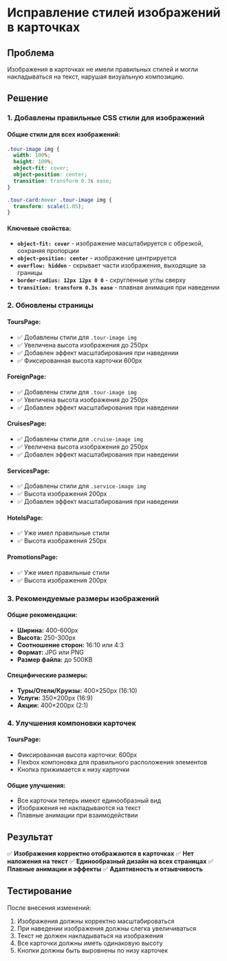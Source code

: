 # Исправление стилей изображений в карточках

## Проблема
Изображения в карточках не имели правильных стилей и могли накладываться на текст, нарушая визуальную композицию.

## Решение

### 1. Добавлены правильные CSS стили для изображений

#### Общие стили для всех изображений:
```css
.tour-image img {
  width: 100%;
  height: 100%;
  object-fit: cover;
  object-position: center;
  transition: transform 0.3s ease;
}

.tour-card:hover .tour-image img {
  transform: scale(1.05);
}
```

#### Ключевые свойства:
- **`object-fit: cover`** - изображение масштабируется с обрезкой, сохраняя пропорции
- **`object-position: center`** - изображение центрируется
- **`overflow: hidden`** - скрывает части изображения, выходящие за границы
- **`border-radius: 12px 12px 0 0`** - скругленные углы сверху
- **`transition: transform 0.3s ease`** - плавная анимация при наведении

### 2. Обновлены страницы

#### ToursPage:
- ✅ Добавлены стили для `.tour-image img`
- ✅ Увеличена высота изображения до 250px
- ✅ Добавлен эффект масштабирования при наведении
- ✅ Фиксированная высота карточки 600px

#### ForeignPage:
- ✅ Добавлены стили для `.tour-image img`
- ✅ Увеличена высота изображения до 250px
- ✅ Добавлен эффект масштабирования при наведении

#### CruisesPage:
- ✅ Добавлены стили для `.cruise-image img`
- ✅ Увеличена высота изображения до 250px
- ✅ Добавлен эффект масштабирования при наведении

#### ServicesPage:
- ✅ Добавлены стили для `.service-image img`
- ✅ Высота изображения 200px
- ✅ Добавлен эффект масштабирования при наведении

#### HotelsPage:
- ✅ Уже имел правильные стили
- ✅ Высота изображения 250px

#### PromotionsPage:
- ✅ Уже имел правильные стили
- ✅ Высота изображения 200px

### 3. Рекомендуемые размеры изображений

#### Общие рекомендации:
- **Ширина:** 400-600px
- **Высота:** 250-300px
- **Соотношение сторон:** 16:10 или 4:3
- **Формат:** JPG или PNG
- **Размер файла:** до 500KB

#### Специфические размеры:
- **Туры/Отели/Круизы:** 400×250px (16:10)
- **Услуги:** 350×200px (16:9)
- **Акции:** 400×200px (2:1)

### 4. Улучшения компоновки карточек

#### ToursPage:
- Фиксированная высота карточки: 600px
- Flexbox компоновка для правильного расположения элементов
- Кнопка прижимается к низу карточки

#### Общие улучшения:
- Все карточки теперь имеют единообразный вид
- Изображения не накладываются на текст
- Плавные анимации при взаимодействии

## Результат

✅ **Изображения корректно отображаются в карточках**
✅ **Нет наложения на текст**
✅ **Единообразный дизайн на всех страницах**
✅ **Плавные анимации и эффекты**
✅ **Адаптивность и отзывчивость**

## Тестирование

После внесения изменений:
1. Изображения должны корректно масштабироваться
2. При наведении изображения должны слегка увеличиваться
3. Текст не должен накладываться на изображения
4. Все карточки должны иметь одинаковую высоту
5. Кнопки должны быть выровнены по низу карточек



















